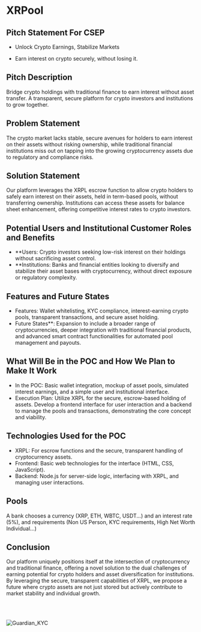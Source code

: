 # XRPool 

## Pitch Statement For CSEP

- Unlock Crypto Earnings, Stabilize Markets

- Earn interest on crypto securely, without losing it.

## Pitch Description
Bridge crypto holdings with traditional finance to earn interest without asset transfer. A transparent, secure platform for crypto investors and institutions to grow together.


## Problem Statement
The crypto market lacks stable, secure avenues for holders to earn interest on their assets without risking ownership, while traditional financial institutions miss out on tapping into the growing cryptocurrency assets due to regulatory and compliance risks.

## Solution Statement
Our platform leverages the XRPL escrow function to allow crypto holders to safely earn interest on their assets, held in term-based pools, without transferring ownership. Institutions can access these assets for balance sheet enhancement, offering competitive interest rates to crypto investors.

## Potential Users and Institutional Customer Roles and Benefits

- **Users: Crypto investors seeking low-risk interest on their holdings without sacrificing asset control.
- **Institutions: Banks and financial entities looking to diversify and stabilize their asset bases with cryptocurrency, without direct exposure or regulatory complexity.

## Features and Future States

- Features: Wallet whitelisting, KYC compliance, interest-earning crypto pools, transparent transactions, and secure asset holding.
- Future States**: Expansion to include a broader range of cryptocurrencies, deeper integration with traditional financial products, and advanced smart contract functionalities for automated pool management and payouts.

## What Will Be in the POC and How We Plan to Make It Work

- In the POC: Basic wallet integration, mockup of asset pools, simulated interest earnings, and a simple user and institutional interface.
- Execution Plan: Utilize XRPL for the secure, escrow-based holding of assets. Develop a frontend interface for user interaction and a backend to manage the pools and transactions, demonstrating the core concept and viability.

## Technologies Used for the POC

- XRPL: For escrow functions and the secure, transparent handling of cryptocurrency assets.
- Frontend: Basic web technologies for the interface (HTML, CSS, JavaScript).
- Backend: Node.js for server-side logic, interfacing with XRPL, and managing user interactions.

## Pools
A bank chooses a currency (XRP, ETH, WBTC, USDT...) and an interest rate (5%), and requirements (Non US Person, KYC requirements, High Net Worth Individual...)


## Conclusion
Our platform uniquely positions itself at the intersection of cryptocurrency and traditional finance, offering a novel solution to the dual challenges of earning potential for crypto holders and asset diversification for institutions. By leveraging the secure, transparent capabilities of XRPL, we propose a future where crypto assets are not just stored but actively contribute to market stability and individual growth.

<br>
<br>


![Guardian_KYC](https://github.com/challet/CSEP/assets/29208274/97cb1857-24a9-49ef-b4ec-3e0221be7da7)
